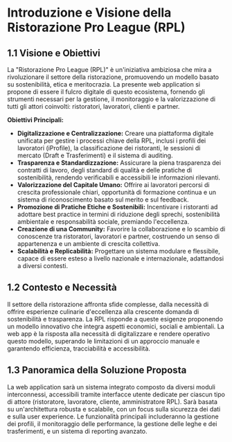 # Introduzione e Visione della Ristorazione Pro League (RPL)

## 1.1 Visione e Obiettivi

La "Ristorazione Pro League (RPL)" è un'iniziativa ambiziosa che mira a rivoluzionare il settore della ristorazione, promuovendo un modello basato su sostenibilità, etica e meritocrazia. La presente web application si propone di essere il fulcro digitale di questo ecosistema, fornendo gli strumenti necessari per la gestione, il monitoraggio e la valorizzazione di tutti gli attori coinvolti: ristoratori, lavoratori, clienti e partner.

**Obiettivi Principali:**

*   **Digitalizzazione e Centralizzazione:** Creare una piattaforma digitale unificata per gestire i processi chiave della RPL, inclusi i profili dei lavoratori (iProfile), la classificazione dei ristoranti, le sessioni di mercato (Draft e Trasferimenti) e il sistema di auditing.
*   **Trasparenza e Standardizzazione:** Assicurare la piena trasparenza dei contratti di lavoro, degli standard di qualità e delle pratiche di sostenibilità, rendendo verificabili e accessibili le informazioni rilevanti.
*   **Valorizzazione del Capitale Umano:** Offrire ai lavoratori percorsi di crescita professionale chiari, opportunità di formazione continua e un sistema di riconoscimento basato sul merito e sul feedback.
*   **Promozione di Pratiche Etiche e Sostenibili:** Incentivare i ristoranti ad adottare best practice in termini di riduzione degli sprechi, sostenibilità ambientale e responsabilità sociale, premiando l'eccellenza.
*   **Creazione di una Community:** Favorire la collaborazione e lo scambio di conoscenze tra ristoratori, lavoratori e partner, costruendo un senso di appartenenza e un ambiente di crescita collettiva.
*   **Scalabilità e Replicabilità:** Progettare un sistema modulare e flessibile, capace di essere esteso a livello nazionale e internazionale, adattandosi a diversi contesti.

## 1.2 Contesto e Necessità

Il settore della ristorazione affronta sfide complesse, dalla necessità di offrire esperienze culinarie d'eccellenza alla crescente domanda di sostenibilità e trasparenza. La RPL risponde a queste esigenze proponendo un modello innovativo che integra aspetti economici, sociali e ambientali. La web app è la risposta alla necessità di digitalizzare e rendere operativo questo modello, superando le limitazioni di un approccio manuale e garantendo efficienza, tracciabilità e accessibilità.

## 1.3 Panoramica della Soluzione Proposta

La web application sarà un sistema integrato composto da diversi moduli interconnessi, accessibili tramite interfacce utente dedicate per ciascun tipo di attore (ristoratore, lavoratore, cliente, amministratore RPL). Sarà basata su un'architettura robusta e scalabile, con un focus sulla sicurezza dei dati e sulla user experience. Le funzionalità principali includeranno la gestione dei profili, il monitoraggio delle performance, la gestione delle leghe e dei trasferimenti, e un sistema di reporting avanzato.
